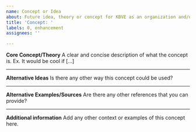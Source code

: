 ```yaml
---
name: Concept or Idea
about: Future idea, theory or concept for KBVE as an organization and/or the main website.
title: 'Concept: '
labels: 0, enhancement
assignees: ''

---
```


**Core Concept/Theory**
A clear and concise description of what the concept is. Ex. It would be cool if [...]

* * *

**Alternative Ideas**
Is there any other way this concept could be used?

* * *

**Alternative Examples/Sources**
Are there any other references that you can provide?

* * *

**Additional information**
Add any other context or examples of this concept here.

